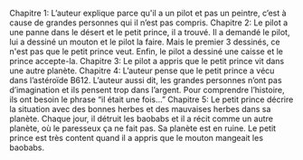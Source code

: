Chapitre 1:
L’auteur explique parce qu'il a un pilot et pas un peintre, c’est à cause de grandes personnes qui il n’est pas compris.
Chapitre 2:
Le pilot a une panne dans le désert et le petit prince, il a trouvé. Il a demandé le pilot, lui a dessiné un mouton et le pilot la faire. Mais le premier 3 dessinés, ce n'est pas que le petit prince veut. Enfin, le pilot a dessiné une caisse et le prince accepte-la. 
Chapitre 3:
Le pilot a appris que le petit prince vit dans une autre planète.
Chapitre 4:
L’auteur pense que le petit prince a vécu dans l’astéroïde B612. L’auteur aussi dit, les grandes personnes n’ont pas d’imagination et ils pensent trop dans l’argent. Pour comprendre l’histoire, ils ont besoin le phrase “il était une fois…”
Chapitre 5:
Le petit prince décrire la situation avec des bonnes herbes et des mauvaises herbes dans sa planète. Chaque jour, il détruit les baobabs et il a récit comme un autre planète, où le paresseux ça ne fait pas. Sa planète est en ruine. Le petit prince est très content quand il a appris que le mouton mangeait les baobabs.  